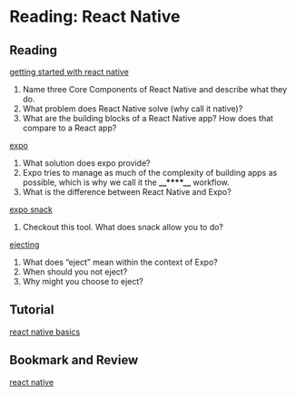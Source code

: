 Reading: React Native
=====================

Reading
-------

[getting started with react native](https://facebook.github.io/react-native/docs/getting-started)

1. Name three Core Components of React Native and describe what they do.
2. What problem does React Native solve (why call it native)?
3. What are the building blocks of a React Native app? How does that compare to a React app?

[expo](https://expo.io/)

1. What solution does expo provide?
2. Expo tries to manage as much of the complexity of building apps as possible, which is why we call it the **\_\_****\_\_** workflow.
3. What is the difference between React Native and Expo?

[expo snack](https://snack.expo.io/)

1. Checkout this tool. What does snack allow you to do?

[ejecting](https://docs.expo.io/versions/latest/expokit/eject)

1. What does “eject” mean within the context of Expo?
2. When should you not eject?
3. Why might you choose to eject?

Tutorial
--------

[react native basics](https://facebook.github.io/react-native/docs/tutorial)

Bookmark and Review
-------------------

[react native](https://facebook.github.io/react-native/)
